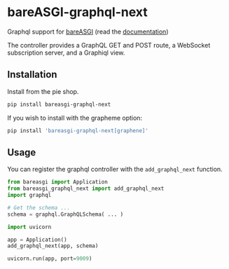 # bareASGI-graphql-next

Graphql support for [bareASGI](http://github.com/rob-blackbourn/bareASGI) (read the [documentation](https://rob-blackbourn.github.io/bareASGI-graphql-next/))

The controller provides a GraphQL GET and POST route, a WebSocket subscription server, and a Graphiql view.

## Installation

Install from the pie shop.

```bash
pip install bareasgi-graphql-next
```

If you wish to install with the grapheme option:

```bash
pip install 'bareasgi-graphql-next[graphene]'
```

## Usage

You can register the graphql controller with the `add_graphql_next` function.

```python
from bareasgi import Application
from bareasgi_graphql_next import add_graphql_next
import graphql

# Get the schema ...
schema = graphql.GraphQLSchema( ... )

import uvicorn

app = Application()
add_graphql_next(app, schema)

uvicorn.run(app, port=9009)

```

